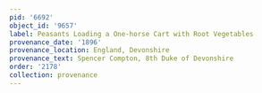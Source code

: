 ```yaml
---
pid: '6692'
object_id: '9657'
label: Peasants Loading a One-horse Cart with Root Vegetables
provenance_date: '1896'
provenance_location: England, Devonshire
provenance_text: Spencer Compton, 8th Duke of Devonshire
order: '2178'
collection: provenance
---
```

